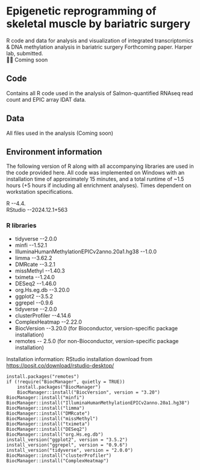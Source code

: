 # Epigenetic reprogramming of skeletal muscle by bariatric surgery
R code and data for analysis and visualization of integrated transcriptomics & DNA methylation analysis in bariatric surgery
Forthcoming paper. Harper lab, submitted.  
🧬📄 Coming soon

## Code
Contains all R code used in the analysis of Salmon-quantified RNAseq read count and EPIC array IDAT data.

## Data
All files used in the analysis (Coming soon)

## Environment information
The following version of R along with all accompanying libraries are used in the code provided here. All code was implemented on Windows with an installation time of approximately 15 minutes, and a total runtime of ~1.5 hours (+5 hours if including all enrichment analyses). Times dependent on workstation specifications.

R  --4.4.  
RStudio  --2024.12.1+563

### R libraries
- tidyverse --2.0.0
- minfi --1.52.1
- IlluminaHumanMethylationEPICv2anno.20a1.hg38 --1.0.0
- limma --3.62.2
- DMRcate --3.2.1
- missMethyl --1.40.3
- tximeta --1.24.0
- DESeq2 --1.46.0
- org.Hs.eg.db --3.20.0
- ggplot2 --3.5.2
- ggrepel --0.9.6
- tidyverse --2.0.0
- clusterProfiler --4.14.6
- ComplexHeatmap --2.22.0
- BiocVersion --3.20.0 (for Bioconductor, version-specific package installation)
- remotes -- 2.5.0 (for non-Bioconductor, version-specific package installation)

Installation information:
RStudio installation download from https://posit.co/download/rstudio-desktop/
```
install.packages("remotes")
if (!require("BiocManager", quietly = TRUE))
    install.packages("BiocManager")
    BiocManager::install("BiocVersion", version = "3.20")
BiocManager::install("minfi")
BiocManager::install("IlluminaHumanMethylationEPICv2anno.20a1.hg38")
BiocManager::install("limma")
BiocManager::install("DMRcate")
BiocManager::install("missMethyl")
BiocManager::install("tximeta")
BiocManager::install("DESeq2")
BiocManager::install("org.Hs.eg.db")
install_version("ggplot2", version = "3.5.2")
install_version("ggrepel", version = "0.9.6")
install_version("tidyverse", version = "2.0.0")
BiocManager::install("clusterProfiler")
BiocManager::install("ComplexHeatmap")
```
